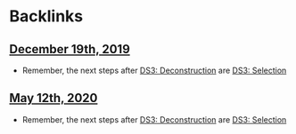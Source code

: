 
# Backlinks
## [December 19th, 2019](<December 19th, 2019.md>)
- Remember, the next steps after [DS3: Deconstruction](<DS3: Deconstruction.md>) are [DS3: Selection](<DS3: Selection.md>)

## [May 12th, 2020](<May 12th, 2020.md>)
- Remember, the next steps after [DS3: Deconstruction](<DS3: Deconstruction.md>) are [DS3: Selection](<DS3: Selection.md>)

